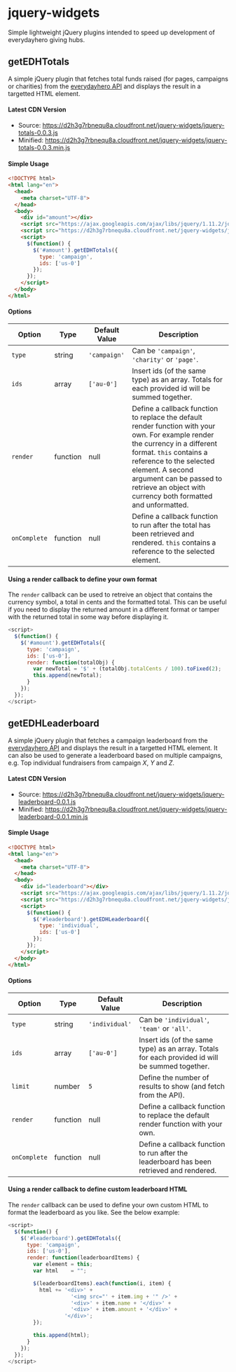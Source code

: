 # jquery-widgets

Simple lightweight jQuery plugins intended to speed up development of everydayhero giving hubs.

## getEDHTotals

A simple jQuery plugin that fetches total funds raised (for pages, campaigns or charities) from the [everydayhero API](http://developer.everydayhero.com/totals/) and displays the result in a targetted HTML element.

#### Latest CDN Version

- Source: https://d2h3g7rbnequ8a.cloudfront.net/jquery-widgets/jquery-totals-0.0.3.js
- Minified: https://d2h3g7rbnequ8a.cloudfront.net/jquery-widgets/jquery-totals-0.0.3.min.js


#### Simple Usage

```html
<!DOCTYPE html>
<html lang="en">
  <head>
    <meta charset="UTF-8">
  </head>
  <body>
    <div id="amount"></div>
    <script src="https://ajax.googleapis.com/ajax/libs/jquery/1.11.2/jquery.min.js"></script>
    <script src="https://d2h3g7rbnequ8a.cloudfront.net/jquery-widgets/jquery-totals-0.0.3.min.js"></script>
    <script>
      $(function() {
        $('#amount').getEDHTotals({
          type: 'campaign',
          ids: ['us-0']
        });
      });
    </script>
  </body>
</html>
```

#### Options

| Option    | Type      | Default Value      | Description        |
| --------- | --------- | ------------------ | ------------------ |
| `type`    | string    | `'campaign'`       | Can be `'campaign'`, `'charity'` or `'page'`. |
| `ids`     | array     | `['au-0']`         | Insert ids (of the same type) as an array. Totals for each provided id will be summed together. |
| `render`  | function  | null               | Define a callback function to replace the default render function with your own. For example render the currency in a different format. `this` contains a reference to the selected element. A second argument can be passed to retrieve an object with currency both formatted and unformatted. |
| `onComplete` | function | null               | Define a callback function to run after the total has been retrieved and rendered. `this` contains a reference to the selected element. |

#### Using a render callback to define your own format

The `render` callback can be used to retreive an object that contains the currency symbol, a total in cents and the formatted total. This can be useful if you need to display the returned amount in a different format or tamper with the returned total in some way before displaying it.

```js
<script>
  $(function() {
    $('#amount').getEDHTotals({
      type: 'campaign',
      ids: ['us-0'],
      render: function(totalObj) {
        var newTotal = '$' + (totalObj.totalCents / 100).toFixed(2);
        this.append(newTotal);
      }
    });
  });
</script>
```


## getEDHLeaderboard

A simple jQuery plugin that fetches a campaign leaderboard from the [everydayhero API](http://developer.everydayhero.com/leaderboards/) and displays the result in a targetted HTML element. It can also be used to generate a leaderboard based on multiple campaigns, e.g. Top individual fundraisers from campaign _X_, _Y_ and _Z_.

#### Latest CDN Version

- Source: https://d2h3g7rbnequ8a.cloudfront.net/jquery-widgets/jquery-leaderboard-0.0.1.js
- Minified: https://d2h3g7rbnequ8a.cloudfront.net/jquery-widgets/jquery-leaderboard-0.0.1.min.js


#### Simple Usage

```html
<!DOCTYPE html>
<html lang="en">
  <head>
    <meta charset="UTF-8">
  </head>
  <body>
    <div id="leaderboard"></div>
    <script src="https://ajax.googleapis.com/ajax/libs/jquery/1.11.2/jquery.min.js"></script>
    <script src="https://d2h3g7rbnequ8a.cloudfront.net/jquery-widgets/jquery-leaderboard-0.0.1.min.js"></script>
    <script>
      $(function() {
        $('#leaderboard').getEDHLeaderboard({
          type: 'individual',
          ids: ['us-0']
        });
      });
    </script>
  </body>
</html>
```

#### Options

| Option    | Type      | Default Value      | Description        |
| --------- | --------- | ------------------ | ------------------ |
| `type`    | string    | `'individual'`     | Can be `'individual'`, `'team'` or `'all'`. |
| `ids`     | array     | `['au-0']`         | Insert ids (of the same type) as an array. Totals for each provided id will be summed together.|
| `limit`   | number    | `5`                | Define the number of results to show (and fetch from the API). |
| `render`  | function  | null               | Define a callback function to replace the default render function with your own. |
| `onComplete` | function | null             | Define a callback function to run after the leaderboard has been retrieved and rendered. |

#### Using a render callback to define custom leaderboard HTML

The `render` callback can be used to define your own custom HTML to format the leaderboard as you like. See the below example:

```js
<script>
  $(function() {
    $('#leaderboard').getEDHTotals({
      type: 'campaign',
      ids: ['us-0'],
      render: function(leaderboardItems) {
        var element = this;
        var html    = "";

        $(leaderboardItems).each(function(i, item) {
          html += '<div>' +
                    '<img src="' + item.img + '" />' +
                    '<div>' + item.name + '</div>' +
                    '<div>' + item.amount + '</div>' +
                  '</div>';
        });

        this.append(html);
      }
    });
  });
</script>
```
